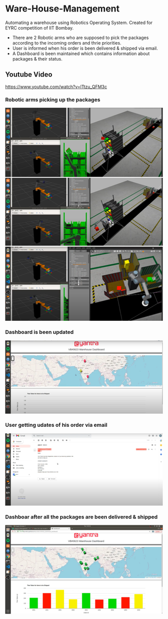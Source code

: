 # Ware-House-Management
Automating a warehouse using Robotics Operating System. Created for EYRC competition of IIT Bombay.

- There are 2 Robotic arms who are supposed to pick the packages according to the incoming orders and thrie priorities.
- User is informed when his order is been delivered & shipped via email.
- A Dashboard is been maintained which contains information about packages & their status.

## Youtube Video
https://www.youtube.com/watch?v=lTtzu_QFM3c

### Robotic arms picking up the packages

<img src="./Images/s2.png" />

<img src="./Images/s3.png" />

<img src="./Images/s4.png" />

### Dashboard is been updated
<img src="./Images/s8.png" />

### User getting udates of his order via email
<img src="./Images/s9.png" />

### Dashboar after all the packages are been delivered & shipped
<img src="./Images/s7.png" />
